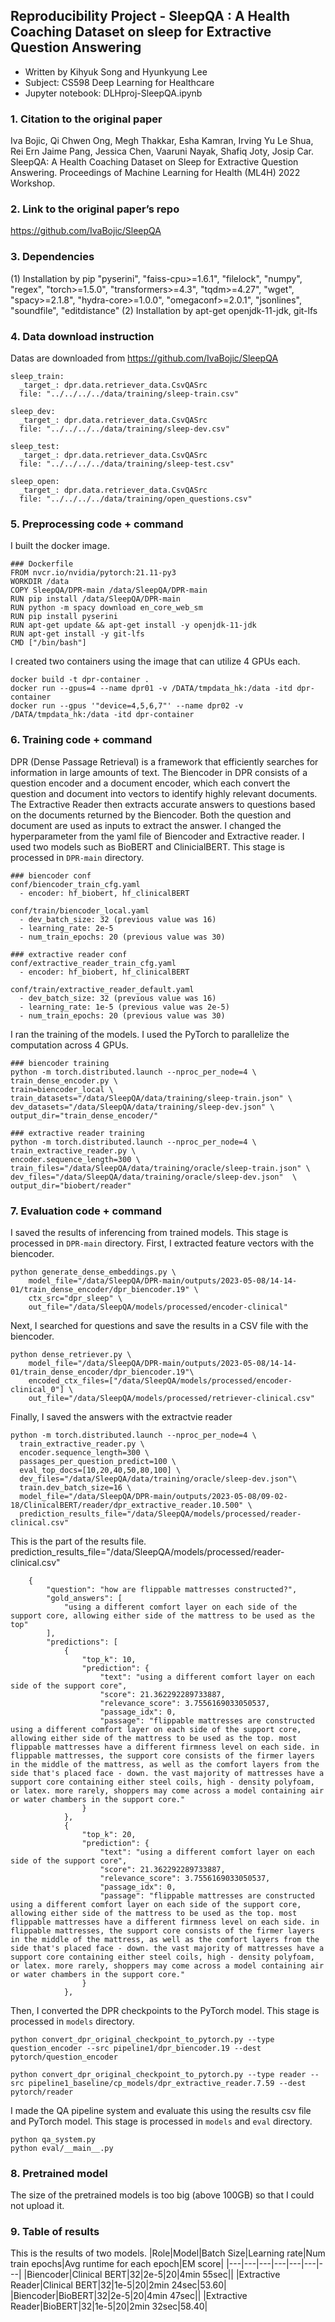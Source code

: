 ## Reproducibility Project - SleepQA : A Health Coaching Dataset on sleep for Extractive Question Answering
- Written by Kihyuk Song and Hyunkyung Lee
- Subject: CS598 Deep Learning for Healthcare
- Jupyter notebook: DLHproj-SleepQA.ipynb

### 1. Citation to the original paper
Iva Bojic, Qi Chwen Ong, Megh Thakkar, Esha Kamran, Irving Yu Le Shua, Rei Ern Jaime Pang, Jessica Chen, Vaaruni Nayak, Shafiq Joty, Josip Car. SleepQA: A Health Coaching Dataset on Sleep for Extractive Question Answering. Proceedings of Machine Learning for Health (ML4H) 2022 Workshop.

### 2. Link to the original paper’s repo
https://github.com/IvaBojic/SleepQA

### 3. Dependencies
(1) Installation by pip
"pyserini", "faiss-cpu>=1.6.1", "filelock", "numpy", "regex", "torch>=1.5.0", "transformers>=4.3", "tqdm>=4.27", "wget", "spacy>=2.1.8", "hydra-core>=1.0.0", "omegaconf>=2.0.1", "jsonlines", "soundfile", "editdistance"
(2) Installation by apt-get
openjdk-11-jdk, git-lfs

### 4. Data download instruction
Datas are downloaded from https://github.com/IvaBojic/SleepQA
```
sleep_train:
  _target_: dpr.data.retriever_data.CsvQASrc
  file: "../../../../data/training/sleep-train.csv"

sleep_dev:
  _target_: dpr.data.retriever_data.CsvQASrc
  file: "../../../../data/training/sleep-dev.csv"

sleep_test:
  _target_: dpr.data.retriever_data.CsvQASrc
  file: "../../../../data/training/sleep-test.csv"

sleep_open:
  _target_: dpr.data.retriever_data.CsvQASrc
  file: "../../../../data/training/open_questions.csv"
```

### 5. Preprocessing code + command 
I built the docker image. 
```
### Dockerfile
FROM nvcr.io/nvidia/pytorch:21.11-py3
WORKDIR /data
COPY SleepQA/DPR-main /data/SleepQA/DPR-main
RUN pip install /data/SleepQA/DPR-main
RUN python -m spacy download en_core_web_sm
RUN pip install pyserini
RUN apt-get update && apt-get install -y openjdk-11-jdk
RUN apt-get install -y git-lfs
CMD ["/bin/bash"]
```
I created two containers using the image that can utilize 4 GPUs each.
```
docker build -t dpr-container .
docker run --gpus=4 --name dpr01 -v /DATA/tmpdata_hk:/data -itd dpr-container 
docker run --gpus '"device=4,5,6,7"' --name dpr02 -v /DATA/tmpdata_hk:/data -itd dpr-container 
```

### 6. Training code + command
DPR (Dense Passage Retrieval) is a framework that efficiently searches for information in large amounts of text. The Biencoder in DPR consists of a question encoder and a document encoder, which each convert the question and document into vectors to identify highly relevant documents. The Extractive Reader then extracts accurate answers to questions based on the documents returned by the Biencoder. Both the question and document are used as inputs to extract the answer.
I changed the hyperparameter from the yaml file of Biencoder and Extractive reader.
I used two models such as BioBERT and ClinicialBERT.
This stage is processed in `DPR-main` directory.
```
### biencoder conf
conf/biencoder_train_cfg.yaml
  - encoder: hf_biobert, hf_clinicalBERT

conf/train/biencoder_local.yaml
  - dev_batch_size: 32 (previous value was 16)
  - learning_rate: 2e-5
  - num_train_epochs: 20 (previous value was 30)
  
### extractive reader conf
conf/extractive_reader_train_cfg.yaml
  - encoder: hf_biobert, hf_clinicalBERT

conf/train/extractive_reader_default.yaml
  - dev_batch_size: 32 (previous value was 16)
  - learning_rate: 1e-5 (previous value was 2e-5)
  - num_train_epochs: 20 (previous value was 30)
```

I ran the training of the models.
I used the PyTorch to parallelize the computation across 4 GPUs.
```
### biencoder training
python -m torch.distributed.launch --nproc_per_node=4 \
train_dense_encoder.py \
train=biencoder_local \
train_datasets="/data/SleepQA/data/training/sleep-train.json" \
dev_datasets="/data/SleepQA/data/training/sleep-dev.json" \
output_dir="train_dense_encoder/"

### extractive reader training
python -m torch.distributed.launch --nproc_per_node=4 \
train_extractive_reader.py \
encoder.sequence_length=300 \
train_files="/data/SleepQA/data/training/oracle/sleep-train.json" \
dev_files="/data/SleepQA/data/training/oracle/sleep-dev.json"  \
output_dir="biobert/reader"
```

### 7. Evaluation code + command 
I saved the results of inferencing from trained models.
This stage is processed in `DPR-main` directory.
First, I extracted feature vectors with the biencoder.
```
python generate_dense_embeddings.py \
    model_file="/data/SleepQA/DPR-main/outputs/2023-05-08/14-14-01/train_dense_encoder/dpr_biencoder.19" \
    ctx_src="dpr_sleep" \
    out_file="/data/SleepQA/models/processed/encoder-clinical"   
```

Next, I searched for questions and save the results in a CSV file with the biencoder.
```
python dense_retriever.py \
    model_file="/data/SleepQA/DPR-main/outputs/2023-05-08/14-14-01/train_dense_encoder/dpr_biencoder.19"\
    encoded_ctx_files=["/data/SleepQA/models/processed/encoder-clinical_0"] \
    out_file="/data/SleepQA/models/processed/retriever-clinical.csv"
```

Finally, I saved the answers with the extractvie reader
```
python -m torch.distributed.launch --nproc_per_node=4 \
  train_extractive_reader.py \
  encoder.sequence_length=300 \
  passages_per_question_predict=100 \
  eval_top_docs=[10,20,40,50,80,100] \
  dev_files="/data/SleepQA/data/training/oracle/sleep-dev.json"\
  train.dev_batch_size=16 \
  model_file="/data/SleepQA/DPR-main/outputs/2023-05-08/09-02-18/ClinicalBERT/reader/dpr_extractive_reader.10.500" \
  prediction_results_file="/data/SleepQA/models/processed/reader-clinical.csv" 
```

This is the part of the results file. 
prediction_results_file="/data/SleepQA/models/processed/reader-clinical.csv"
```
    {
        "question": "how are flippable mattresses constructed?",
        "gold_answers": [
            "using a different comfort layer on each side of the support core, allowing either side of the mattress to be used as the top"
        ],
        "predictions": [
            {
                "top_k": 10,
                "prediction": {
                    "text": "using a different comfort layer on each side of the support core",
                    "score": 21.362292289733887,
                    "relevance_score": 3.7556169033050537,
                    "passage_idx": 0,
                    "passage": "flippable mattresses are constructed using a different comfort layer on each side of the support core, allowing either side of the mattress to be used as the top. most flippable mattresses have a different firmness level on each side. in flippable mattresses, the support core consists of the firmer layers in the middle of the mattress, as well as the comfort layers from the side that's placed face - down. the vast majority of mattresses have a support core containing either steel coils, high - density polyfoam, or latex. more rarely, shoppers may come across a model containing air or water chambers in the support core."
                }
            },
            {
                "top_k": 20,
                "prediction": {
                    "text": "using a different comfort layer on each side of the support core",
                    "score": 21.362292289733887,
                    "relevance_score": 3.7556169033050537,
                    "passage_idx": 0,
                    "passage": "flippable mattresses are constructed using a different comfort layer on each side of the support core, allowing either side of the mattress to be used as the top. most flippable mattresses have a different firmness level on each side. in flippable mattresses, the support core consists of the firmer layers in the middle of the mattress, as well as the comfort layers from the side that's placed face - down. the vast majority of mattresses have a support core containing either steel coils, high - density polyfoam, or latex. more rarely, shoppers may come across a model containing air or water chambers in the support core."
                }
            },
```


Then, I converted the DPR checkpoints to the PyTorch model.
This stage is processed in `models` directory.
```
python convert_dpr_original_checkpoint_to_pytorch.py --type question_encoder --src pipeline1/dpr_biencoder.19 --dest pytorch/question_encoder

python convert_dpr_original_checkpoint_to_pytorch.py --type reader --src pipeline1_baseline/cp_models/dpr_extractive_reader.7.59 --dest pytorch/reader
```

I made the QA pipeline system and evaluate this using the results csv file and PyTorch model.
This stage is processed in `models` and `eval` directory.
```
python qa_system.py
python eval/__main__.py
```

### 8. Pretrained model
The size of the pretrained models is too big (above 100GB) so that I could not upload it.

### 9. Table of results
This is the results of two models.
|Role|Model|Batch Size|Learning rate|Num train epochs|Avg runtime for each epoch|EM score|
|---|---|---|---|---|---|---|
|Biencoder|Clinical BERT|32|2e-5|20|4min 55sec||
|Extractive Reader|Clinical BERT|32|1e-5|20|2min 24sec|53.60|
|Biencoder|BioBERT|32|2e-5|20|4min 47sec||
|Extractive Reader|BioBERT|32|1e-5|20|2min 32sec|58.40|

